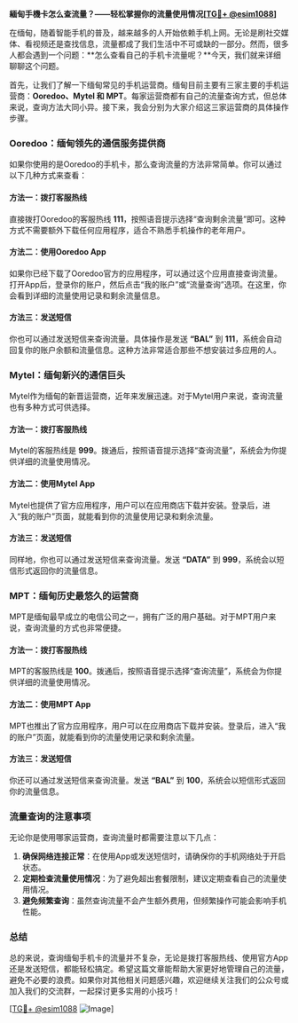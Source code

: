 **緬甸手機卡怎么查流量？——轻松掌握你的流量使用情况[[TG💪+ @esim1088](https://t.me/s/esim1088)]**

在缅甸，随着智能手机的普及，越来越多的人开始依赖手机上网。无论是刷社交媒体、看视频还是查找信息，流量都成了我们生活中不可或缺的一部分。然而，很多人都会遇到一个问题：**怎么查看自己的手机卡流量呢？**今天，我们就来详细聊聊这个问题。

首先，让我们了解一下缅甸常见的手机运营商。缅甸目前主要有三家主要的手机运营商：**Ooredoo、Mytel 和 MPT**。每家运营商都有自己的流量查询方式，但总体来说，查询方法大同小异。接下来，我会分别为大家介绍这三家运营商的具体操作步骤。

### Ooredoo：缅甸领先的通信服务提供商

如果你使用的是Ooredoo的手机卡，那么查询流量的方法非常简单。你可以通过以下几种方式来查看：

#### 方法一：拨打客服热线
直接拨打Ooredoo的客服热线 **111**，按照语音提示选择“查询剩余流量”即可。这种方式不需要额外下载任何应用程序，适合不熟悉手机操作的老年用户。

#### 方法二：使用Ooredoo App
如果你已经下载了Ooredoo官方的应用程序，可以通过这个应用直接查询流量。打开App后，登录你的账户，然后点击“我的账户”或“流量查询”选项。在这里，你会看到详细的流量使用记录和剩余流量信息。

#### 方法三：发送短信
你也可以通过发送短信来查询流量。具体操作是发送 **“BAL”** 到 **111**，系统会自动回复你的账户余额和流量信息。这种方法非常适合那些不想安装过多应用的人。

### Mytel：缅甸新兴的通信巨头

Mytel作为缅甸的新晋运营商，近年来发展迅速。对于Mytel用户来说，查询流量也有多种方式可供选择。

#### 方法一：拨打客服热线
Mytel的客服热线是 **999**。拨通后，按照语音提示选择“查询流量”，系统会为你提供详细的流量使用情况。

#### 方法二：使用Mytel App
Mytel也提供了官方应用程序，用户可以在应用商店下载并安装。登录后，进入“我的账户”页面，就能看到你的流量使用记录和剩余流量。

#### 方法三：发送短信
同样地，你也可以通过发送短信来查询流量。发送 **“DATA”** 到 **999**，系统会以短信形式返回你的流量信息。

### MPT：缅甸历史最悠久的运营商

MPT是缅甸最早成立的电信公司之一，拥有广泛的用户基础。对于MPT用户来说，查询流量的方式也非常便捷。

#### 方法一：拨打客服热线
MPT的客服热线是 **100**。拨通后，按照语音提示选择“查询流量”，系统会为你提供详细的流量使用情况。

#### 方法二：使用MPT App
MPT也推出了官方应用程序，用户可以在应用商店下载并安装。登录后，进入“我的账户”页面，就能看到你的流量使用记录和剩余流量。

#### 方法三：发送短信
你还可以通过发送短信来查询流量。发送 **“BAL”** 到 **100**，系统会以短信形式返回你的流量信息。

### 流量查询的注意事项

无论你是使用哪家运营商，查询流量时都需要注意以下几点：

1. **确保网络连接正常**：在使用App或发送短信时，请确保你的手机网络处于开启状态。
2. **定期检查流量使用情况**：为了避免超出套餐限制，建议定期查看自己的流量使用情况。
3. **避免频繁查询**：虽然查询流量不会产生额外费用，但频繁操作可能会影响手机性能。

### 总结

总的来说，查询缅甸手机卡的流量并不复杂，无论是拨打客服热线、使用官方App还是发送短信，都能轻松搞定。希望这篇文章能帮助大家更好地管理自己的流量，避免不必要的浪费。如果你对其他相关问题感兴趣，欢迎继续关注我们的公众号或加入我们的交流群，一起探讨更多实用的小技巧！

[[TG💪+ @esim1088](https://t.me/s/esim1088) ![Image](https://i.postimg.cc/4NQfJmqS/Snipaste-2025-05-13-00-14-12.png)]